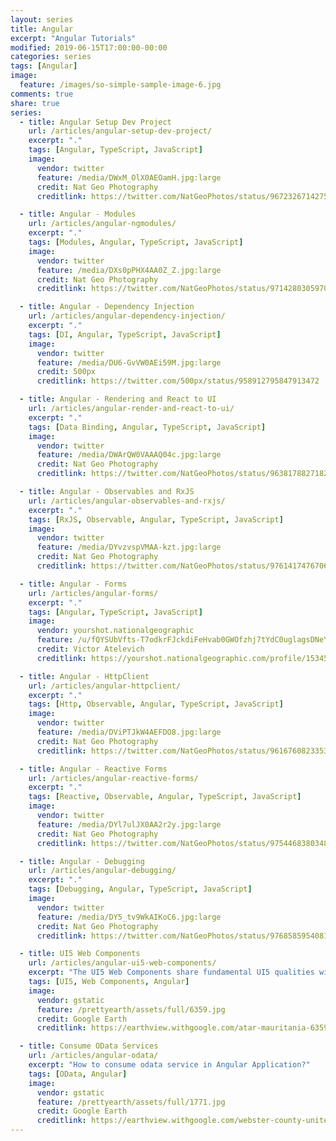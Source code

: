 ```yaml
---
layout: series
title: Angular
excerpt: "Angular Tutorials"
modified: 2019-06-15T17:00:00-00:00
categories: series
tags: [Angular]
image:
  feature: /images/so-simple-sample-image-6.jpg
comments: true
share: true
series:
  - title: Angular Setup Dev Project
    url: /articles/angular-setup-dev-project/
    excerpt: "."
    tags: [Angular, TypeScript, JavaScript]
    image:
      vendor: twitter
      feature: /media/DWxM_OlX0AEOamH.jpg:large
      credit: Nat Geo Photography‏
      creditlink: https://twitter.com/NatGeoPhotos/status/967232671427514368

  - title: Angular - Modules
    url: /articles/angular-ngmodules/
    excerpt: "."
    tags: [Modules, Angular, TypeScript, JavaScript]
    image:
      vendor: twitter
      feature: /media/DXs0pPHX4AA0Z_Z.jpg:large
      credit: Nat Geo Photography‏
      creditlink: https://twitter.com/NatGeoPhotos/status/971428030597025793

  - title: Angular - Dependency Injection
    url: /articles/angular-dependency-injection/
    excerpt: "."
    tags: [DI, Angular, TypeScript, JavaScript]
    image:
      vendor: twitter
      feature: /media/DU6-GvVW0AEi59M.jpg:large
      credit: 500px
      creditlink: https://twitter.com/500px/status/958912795847913472

  - title: Angular - Rendering and React to UI
    url: /articles/angular-render-and-react-to-ui/
    excerpt: "."
    tags: [Data Binding, Angular, TypeScript, JavaScript]
    image:
      vendor: twitter
      feature: /media/DWArQW0VAAAQ04c.jpg:large
      credit: Nat Geo Photography
      creditlink: https://twitter.com/NatGeoPhotos/status/963817882718298112

  - title: Angular - Observables and RxJS
    url: /articles/angular-observables-and-rxjs/
    excerpt: "."
    tags: [RxJS, Observable, Angular, TypeScript, JavaScript]
    image:
      vendor: twitter
      feature: /media/DYvzvspVMAA-kzt.jpg:large
      credit: Nat Geo Photography
      creditlink: https://twitter.com/NatGeoPhotos/status/976141747670671366

  - title: Angular - Forms
    url: /articles/angular-forms/
    excerpt: "."
    tags: [Angular, TypeScript, JavaScript]
    image:
      vendor: yourshot.nationalgeographic
      feature: /u/fQYSUbVfts-T7odkrFJckdiFeHvab0GWOfzhj7tYdC0uglagsDNeYPaf67wv_Cb2VTf4WrEA6BZw0NvHCYfjH5MgxJsijnvolfLSwzojcKSJtfSkVGzAaqublg8cMB-NKNUzilBQkr1FJH2foUw9jzkc-_74nIFZg9rZ5wZ_8NEzHCGE5guLScDcXYIlNIdLPJZnw0gqMPLLW8Swq43TjzfeqXK0Omz2vg/
      credit: Victor Atelevich
      creditlink: https://yourshot.nationalgeographic.com/profile/1534542/

  - title: Angular - HttpClient
    url: /articles/angular-httpclient/
    excerpt: "."
    tags: [Http, Observable, Angular, TypeScript, JavaScript]
    image:
      vendor: twitter
      feature: /media/DViPTJkW4AEFDO8.jpg:large
      credit: Nat Geo Photography
      creditlink: https://twitter.com/NatGeoPhotos/status/961676082335363072

  - title: Angular - Reactive Forms
    url: /articles/angular-reactive-forms/
    excerpt: "."
    tags: [Reactive, Observable, Angular, TypeScript, JavaScript]
    image:
      vendor: twitter
      feature: /media/DYl7ulJX0AA2r2y.jpg:large
      credit: Nat Geo Photography
      creditlink: https://twitter.com/NatGeoPhotos/status/975446838034817024

  - title: Angular - Debugging
    url: /articles/angular-debugging/
    excerpt: "."
    tags: [Debugging, Angular, TypeScript, JavaScript]
    image:
      vendor: twitter
      feature: /media/DY5_tv9WkAIKoC6.jpg:large
      credit: Nat Geo Photography
      creditlink: https://twitter.com/NatGeoPhotos/status/976858595408142338

  - title: UI5 Web Components
    url: /articles/angular-ui5-web-components/
    excerpt: "The UI5 Web Components share fundamental UI5 qualities with others to provide enterprise-grade features, Fiori UX and themeability."
    tags: [UI5, Web Components, Angular]
    image:
      vendor: gstatic
      feature: /prettyearth/assets/full/6359.jpg
      credit: Google Earth
      creditlink: https://earthview.withgoogle.com/atar-mauritania-6359

  - title: Consume OData Services
    url: /articles/angular-odata/
    excerpt: "How to consume odata service in Angular Application?"
    tags: [OData, Angular]
    image:
      vendor: gstatic
      feature: /prettyearth/assets/full/1771.jpg
      credit: Google Earth
      creditlink: https://earthview.withgoogle.com/webster-county-united-states-1771
---
```

